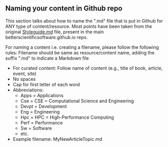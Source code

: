 ## Naming your content in Github repo
This section talks about how to name the ".md" file that is put in Github for ANY type of content/resource. Most points have been taken from the original [Styleguide.md](https://github.com/betterscientificsoftware/betterscientificsoftware.github.io/blob/master/StyleGuide.md) file, present in the main betterscientificsoftware.github.io repo.

For naming a content i.e. creating a filename, please follow the following rules: Filename should be same as resource/content name, adding the suffix ".md" to indicate a Markdown file

- For curated content: Follow name of content (e.g., title of book, article, event, site)
- No spaces
- Cap for first letter of each word
- Abbreviations:
  - Apps = Applications
  - Cse = CSE = Computational Science and Engineering
  - Devpt = Development
  - Eng = Engineering
  - Hpc = HPC = High-Performance Computing
  - Perf = Performance
  - Sw = Software
  - etc.
- Example filename: MyNewArticleTopic.md

<!---
   Publish: no
---!>
